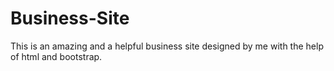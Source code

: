 # Business-Site
This is an amazing and a helpful business site designed by me with the help of html and bootstrap.
